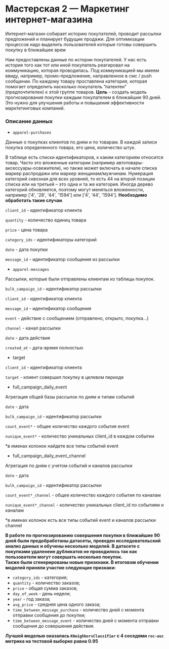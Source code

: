 # Мастерская 2 — Маркетинг интернет-магазина
Интернет-магазин собирает историю покупателей, проводит рассылки предложений и 
планирует будущие продажи. Для оптимизации процессов надо выделить пользователей 
которые готовы совершить покупку в ближайшее врем

Нам предоставлены данные по истории покупателей. У нас есть история того как тот или иной покупатель реагировал на коммуникацию, которая проводилась. Под коммуникацией мы имеем ввиду, например, промо-предложение, направленное в смс / push сообщении. По каждому товару проставлена категория, которая помогает определить насколько покупатель “латентен” (предпочтителен) к этой группе товаров.
**Цель** -  создать модель прогнозирования покупки каждым покупателем в ближайшие 90 дней. Это нужно для улучшения работы и повышения эффективности марктетинговых компаний.
### Описание данных
* ```apparel-purchases```

Данные о покупках клиентов по дням и по товарам. В каждой записи покупка
определенного товара, его цена, количество штук.

В таблице есть списки идентификаторов, к каким категориям относится товар. Часто
это вложенные категории (например автотовары-аксессуары-освежители), но также может
включать в начале списка маркер распродажи или маркер женщинам/мужчинам. Нумерация категорий сквозная для всех уровней, то есть 44 на второй позиции списка или на третьей – это одна и та же категория. Иногда дерево категорий обновляется, поэтому могут меняться вложенности, например ['4', '28', '44', '1594'] или ['4', '44', '1594']. **Необходимо обработать такие случаи**.

```client_id``` - идентификатор клиента 

```quantity``` - количество единиц товара

```price``` - цена товара

```category_ids``` - идентификаторы категорий

```date``` - дата покупки

```message_id``` - идентификатор сообщения из рассылки
* ```apparel-messages```

Рассылки, которые были отправлены клиентам из таблицы покупок.

```bulk_campaign_id``` -  идентификатор рассылки

```client_id``` - идентификатор клиента

```message_id```  - идентификатор сообщения

```event``` - действие с сообщением (отправлено, открыто, покупка…)

```channel``` - канал рассылки

```date``` - дата действия

```created_at``` - дата-время полностью
* target

```client_id``` - идентификатор клиента

```target``` - клиент совершил покупку в целевом периоде
* full_campaign_daily_event

Агрегация общей базы рассылок по дням и типам событий

```date``` - дата

```bulk_campaign_id``` - идентификатор рассылки

```count_event*``` - общее количество каждого события event

```nunique_event*``` - количество уникальных client_id в каждом событии

*в именах колонок найдете все типы событий event
* full_campaign_daily_event_channel

Агрегация по дням с учетом событий и каналов рассылки

```date``` - дата

```bulk_campaign_id``` - идентификатор рассылки

```count_event*_channel``` - общее количество каждого события по каналам

```nunique_event*_channel``` - количество уникальных client_id по событиям и каналам

*в именах колонок есть все типы событий event и каналов рассылки channel

**В работе по прогнозированию совершения покупки в ближайшие 90 дней были предобработаны датасеты, проведен исследовательский анализ данных и обучены несколько моделей. В датасете с покупками удаленеие дубликатов не проводилось так как пользователи могут совершать несколько покупок.\
Также были сгенерированы новые призкнаки. В итоговом обучении моделей приняли участие следующие признаки:**
- `category_ids` - категория;
- `quantity` - количество заказов;
- `price` - общая сумма заказов;
- `day_of_week` - день недели;
- `year` - год заказа;
- `avg_price` - средняя цена одного заказа;
- `time_between_message_purchase` - количество дней с момента отправки сообщения до покупки;
- `time_between_message_event` - количество дней с момента отправки сообщения до совершения действия.

**Лучшей моделью оказалась `KNeighborsClassifier` с 4 соседями `roc-auc` метрика на тестовой выборке равна 0.95**
